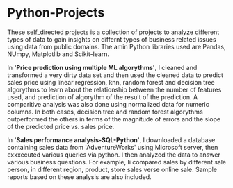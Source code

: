 # Python-Projects
These self_directed projects is a collection of projects to analyze different types of data to gain insights on differnt types of business related issues using data from public domains.  The amin Python libraries used are Pandas, NUmpy, Matplotlib and Scikit-learn.

In <b>'Price prediction using multiple ML algorythms'</b>, I cleaned and transformed a very dirty data set and then used the cleaned data to predict sales price using linear regression, 
knn, random forest and decision tree algorythms to learn about the relationship between the number of features used, and prediction of algorythm of the result of the prediction.  A comparitive analysis was also done using normalized data for numeric columns.  In both cases, decision tree and random forest algorythms outperformed the others in terms of the magnitude of errors and the slope of the predicted price vs. sales price.  

In <b>'Sales performance analysis-SQL-Python'</b>, I downloaded a database containing sales data from 'AdventureWorks' using Microsoft server, then exxxecuted various queries via python.
I then analyzed the data to answer various business questions.  For example, Ii compared sales by different sale person, in different region, product, store sales verse 
online sale.  Sample reports based on these analysis are also included.
